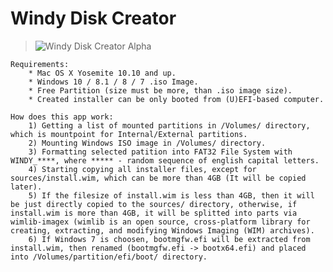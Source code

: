 # Windy Disk Creator

>![Windy Disk Creator Alpha](https://i.imgur.com/lJDhgtI.png)

    Requirements:
        * Mac OS X Yosemite 10.10 and up.
        * Windows 10 / 8.1 / 8 / 7 .iso Image.
        * Free Partition (size must be more, than .iso image size).
        * Created installer can be only booted from (U)EFI-based computer.
>
    How does this app work:
        1) Getting a list of mounted partitions in /Volumes/ directory, which is mountpoint for Internal/External partitions.
        2) Mounting Windows ISO image in /Volumes/ directory.
        3) Formatting selected patition into FAT32 File System with WINDY_****, where ***** - random sequence of english capital letters.
        4) Starting copying all installer files, except for sources/install.wim, which can be more than 4GB (It will be copied later).
        5) If the filesize of install.wim is less than 4GB, then it will be just directly copied to the sources/ directory, otherwise, if install.wim is more than 4GB, it will be splitted into parts via wimlib-imagex (wimlib is an open source, cross-platform library for creating, extracting, and modifying Windows Imaging (WIM) archives).
        6) If Windows 7 is choosen, bootmgfw.efi will be extracted from install.wim, then renamed (bootmgfw.efi -> bootx64.efi) and placed into /Volumes/partition/efi/boot/ directory.
        
